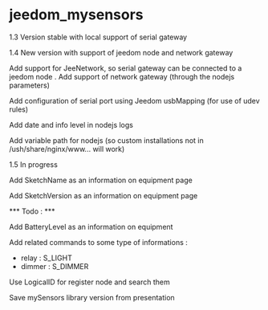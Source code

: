 jeedom_mysensors
================

1.3 Version stable with local support of serial gateway

1.4 New version with support of jeedom node and network gateway

Add support for JeeNetwork, so serial gateway can be connected to a jeedom node
.
Add support of network gateway (through the nodejs parameters)

Add configuration of serial port using Jeedom usbMapping (for use of udev rules)

Add date and info level in nodejs logs

Add variable path for nodejs (so custom installations not in /ush/share/nginx/www... will work)

1.5 In progress

Add SketchName as an information on equipment page

Add SketchVersion as an information on equipment page


*** Todo : ***


Add BatteryLevel as an information on equipment

Add related commands to some type of informations :

- relay : S_LIGHT
- dimmer : S_DIMMER

Use LogicalID for register node and search them

Save mySensors library version from presentation
